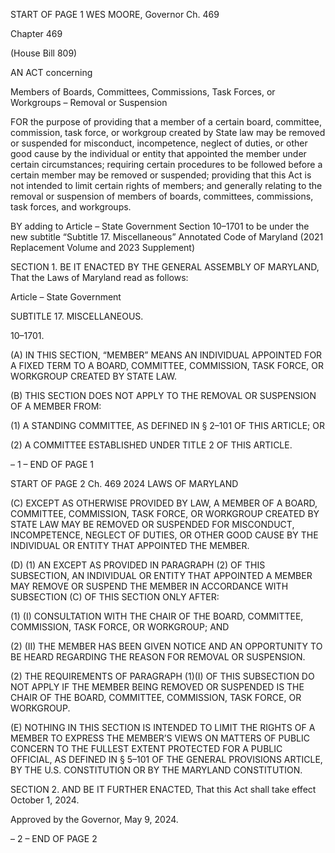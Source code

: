 START OF PAGE 1
WES MOORE, Governor Ch. 469

Chapter 469

(House Bill 809)

AN ACT concerning

Members of Boards, Committees, Commissions, Task Forces, or Workgroups –
Removal or Suspension

FOR the purpose of providing that a member of a certain board, committee, commission,
task force, or workgroup created by State law may be removed or suspended for
misconduct, incompetence, neglect of duties, or other good cause by the individual or
entity that appointed the member under certain circumstances; requiring certain
procedures to be followed before a certain member may be removed or suspended;
providing that this Act is not intended to limit certain rights of members; and
generally relating to the removal or suspension of members of boards, committees,
commissions, task forces, and workgroups.

BY adding to
Article – State Government
Section 10–1701 to be under the new subtitle “Subtitle 17. Miscellaneous”
Annotated Code of Maryland
(2021 Replacement Volume and 2023 Supplement)

SECTION 1. BE IT ENACTED BY THE GENERAL ASSEMBLY OF MARYLAND,
That the Laws of Maryland read as follows:

Article – State Government

SUBTITLE 17. MISCELLANEOUS.

10–1701.

(A) IN THIS SECTION, “MEMBER” MEANS AN INDIVIDUAL APPOINTED FOR A
FIXED TERM TO A BOARD, COMMITTEE, COMMISSION, TASK FORCE, OR WORKGROUP
CREATED BY STATE LAW.

(B) THIS SECTION DOES NOT APPLY TO THE REMOVAL OR SUSPENSION OF A
MEMBER FROM:

(1) A STANDING COMMITTEE, AS DEFINED IN § 2–101 OF THIS
ARTICLE; OR

(2) A COMMITTEE ESTABLISHED UNDER TITLE 2 OF THIS ARTICLE.

– 1 –
END OF PAGE 1

START OF PAGE 2
Ch. 469 2024 LAWS OF MARYLAND

(C) EXCEPT AS OTHERWISE PROVIDED BY LAW, A MEMBER OF A BOARD,
COMMITTEE, COMMISSION, TASK FORCE, OR WORKGROUP CREATED BY STATE LAW
MAY BE REMOVED OR SUSPENDED FOR MISCONDUCT, INCOMPETENCE, NEGLECT OF
DUTIES, OR OTHER GOOD CAUSE BY THE INDIVIDUAL OR ENTITY THAT APPOINTED
THE MEMBER.

(D) (1) AN EXCEPT AS PROVIDED IN PARAGRAPH (2) OF THIS
SUBSECTION, AN INDIVIDUAL OR ENTITY THAT APPOINTED A MEMBER MAY REMOVE
OR SUSPEND THE MEMBER IN ACCORDANCE WITH SUBSECTION (C) OF THIS SECTION
ONLY AFTER:

(1) (I) CONSULTATION WITH THE CHAIR OF THE BOARD,
COMMITTEE, COMMISSION, TASK FORCE, OR WORKGROUP; AND

(2) (II) THE MEMBER HAS BEEN GIVEN NOTICE AND AN
OPPORTUNITY TO BE HEARD REGARDING THE REASON FOR REMOVAL OR
SUSPENSION.

(2) THE REQUIREMENTS OF PARAGRAPH (1)(I) OF THIS SUBSECTION
DO NOT APPLY IF THE MEMBER BEING REMOVED OR SUSPENDED IS THE CHAIR OF
THE BOARD, COMMITTEE, COMMISSION, TASK FORCE, OR WORKGROUP.

(E) NOTHING IN THIS SECTION IS INTENDED TO LIMIT THE RIGHTS OF A
MEMBER TO EXPRESS THE MEMBER’S VIEWS ON MATTERS OF PUBLIC CONCERN TO
THE FULLEST EXTENT PROTECTED FOR A PUBLIC OFFICIAL, AS DEFINED IN § 5–101
OF THE GENERAL PROVISIONS ARTICLE, BY THE U.S. CONSTITUTION OR BY THE
MARYLAND CONSTITUTION.

SECTION 2. AND BE IT FURTHER ENACTED, That this Act shall take effect
October 1, 2024.

Approved by the Governor, May 9, 2024.

– 2 –
END OF PAGE 2
